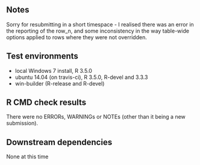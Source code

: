 ## Notes
Sorry for resubmitting in a short timespace - I realised there was an error
in the reporting of the row_n, and some inconsistency in the way table-wide
options applied to rows where they were not overridden.

## Test environments
* local Windows 7 install, R 3.5.0
* ubuntu 14.04 (on travis-ci), R 3.5.0, R-devel and 3.3.3
* win-builder (R-release and R-devel)

## R CMD check results
There were no ERRORs, WARNINGs or NOTEs (other than it being a new submission).

## Downstream dependencies
None at this time
